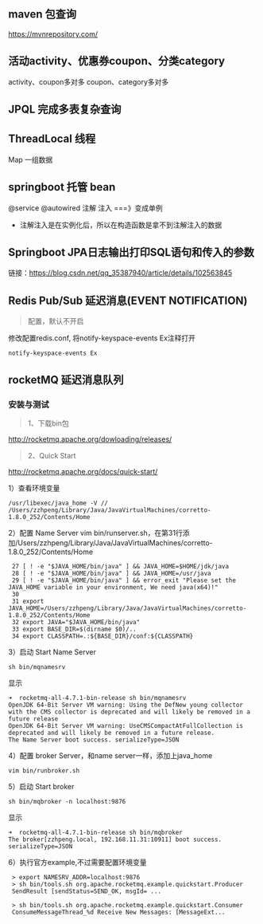 ## maven 包查询
https://mvnrepository.com/

## 活动activity、优惠券coupon、分类category
activity、coupon多对多
coupon、category多对多

## JPQL 完成多表复杂查询

## ThreadLocal 线程
Map 一组数据

## springboot 托管 bean
@service @autowired 注解 注入 ===》变成单例  

* 注解注入是在实例化后，所以在构造函数是拿不到注解注入的数据


## Springboot JPA日志输出打印SQL语句和传入的参数 
链接：https://blog.csdn.net/qq_35387940/article/details/102563845

## Redis Pub/Sub 延迟消息(EVENT NOTIFICATION)
> 配置，默认不开启 

修改配置redis.conf, 将notify-keyspace-events Ex注释打开
```
notify-keyspace-events Ex
```

## rocketMQ 延迟消息队列

### 安装与测试

> 1、下载bin包

http://rocketmq.apache.org/dowloading/releases/ 

> 2、Quick Start

http://rocketmq.apache.org/docs/quick-start/

1）查看环境变量  
```
/usr/libexec/java_home -V // /Users/zzhpeng/Library/Java/JavaVirtualMachines/corretto-1.8.0_252/Contents/Home
```

2）配置 Name Server
vim bin/runserver.sh，在第31行添加/Users/zzhpeng/Library/Java/JavaVirtualMachines/corretto-1.8.0_252/Contents/Home
```
 27 [ ! -e "$JAVA_HOME/bin/java" ] && JAVA_HOME=$HOME/jdk/java
 28 [ ! -e "$JAVA_HOME/bin/java" ] && JAVA_HOME=/usr/java
 29 [ ! -e "$JAVA_HOME/bin/java" ] && error_exit "Please set the JAVA_HOME variable in your environment, We need java(x64)!"
 30 
 31 export JAVA_HOME=/Users/zzhpeng/Library/Java/JavaVirtualMachines/corretto-1.8.0_252/Contents/Home
 32 export JAVA="$JAVA_HOME/bin/java"
 33 export BASE_DIR=$(dirname $0)/..
 34 export CLASSPATH=.:${BASE_DIR}/conf:${CLASSPATH}
```

3）启动 Start Name Server
```
sh bin/mqnamesrv
```
显示
```
➜  rocketmq-all-4.7.1-bin-release sh bin/mqnamesrv    
OpenJDK 64-Bit Server VM warning: Using the DefNew young collector with the CMS collector is deprecated and will likely be removed in a future release
OpenJDK 64-Bit Server VM warning: UseCMSCompactAtFullCollection is deprecated and will likely be removed in a future release.
The Name Server boot success. serializeType=JSON
```

4）配置 broker Server，和name server一样，添加上java_home
```
vim bin/runbroker.sh 
```

5）启动 Start broker
```
sh bin/mqbroker -n localhost:9876
```
显示
```
➜  rocketmq-all-4.7.1-bin-release sh bin/mqbroker     
The broker[zzhpeng.local, 192.168.11.31:10911] boot success. serializeType=JSON
```

6）执行官方example,不过需要配置环境变量
```
 > export NAMESRV_ADDR=localhost:9876
 > sh bin/tools.sh org.apache.rocketmq.example.quickstart.Producer
 SendResult [sendStatus=SEND_OK, msgId= ...

 > sh bin/tools.sh org.apache.rocketmq.example.quickstart.Consumer
 ConsumeMessageThread_%d Receive New Messages: [MessageExt...
```

